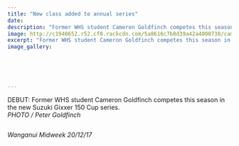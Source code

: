 ```yaml
---
title: "New class added to annual series"
date: 
description: "Former WHS student Cameron Goldfinch competes this season in the new Suzuki Gixxer 150 Cup series..."
image: http://c1940652.r52.cf0.rackcdn.com/5a8616c7b8d39a42a4000738/cameron-goldfinch-photo-of-only-midweek-20-dec-2017.jpg
excerpt: "Former WHS student Cameron Goldfinch competes this season in the new Suzuki Gixxer 150 Cup series."
image_gallery:
    
    
    
    
    
---
```


<p>DEBUT: Former WHS student Cameron Goldfinch competes this season in the new Suzuki Gixxer 150 Cup series.<br /><em>PHOTO / Peter Goldfinch</em></p>
<p><img src=http://c1940652.r52.cf0.rackcdn.com/5a861705b8d39a42a400073a/cameron-goldfinch-write-up-midweek-20-dec-2017.jpg alt="" /></p>
<p><em>Wanganui Midweek 20/12/17</em></p>

